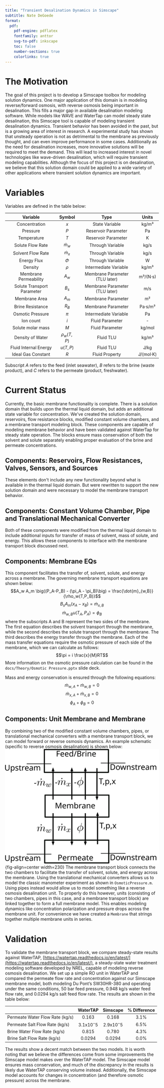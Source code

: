 ```yaml
---
title: "Transient Desalination Dynamics in Simscape"
subtitle: Nate DeGoede
format:
  pdf:
    pdf-engine: pdflatex
    fontfamily: anttor
    svg-to-pdf: inkscape
    toc: false
    number-sections: true
    colorlinks: true
---
```


# The Motivation
The goal of this project is to develop a Simscape toolbox for modeling solution dynamics. One major application of this domain is in modeling reverse/forward osmosis, with reverse osmosis being important in desalination. This fills a major gap in available desalination modeling software. While models like WAVE and WaterTap can model steady state desalination, this Simscape tool is capable of modeling transient desalination dynamics. Transient behavior has been avoided in the past, but is a growing area of interest in research. A experimental study has shown that unsteady operation is not as detrimental to the membrane as previously thought, and can even improve performance in some cases. Additionally as the need for desalination increases, more innovative solutions will be required to meet the demand. This will lead to increased interest in novel technologies like wave-driven desalination, which will require transient modeling capabilities. Although the focus of this project is on desalination, we believe that this solution domain could be applied to a wide variety of other applications where transient solution dynamics are important.

# Variables
Variables are defined in the table below:

| Variable | Symbol | Type| Units |
|:--------:|:-:|:----------:|:--:|
| Concentration | $x$| State Variable | kg/m³ |
| Pressure | $P$ | Reservoir Parameter | Pa |
| Temperature | $T$ | Reservoir Parameter | K |
| Solute Flow Rate | $\dot{m}_w$ | Through Variable | kg/s |
| Solvent Flow Rate | $\dot{m}_x$ | Through Variable | kg/s |
| Energy Flux | $\Phi$ | Through Variable | W |
| Density | $\rho$ | Intermediate Variable | kg/m³ |
| Membrane Permeability | $A_w$ | Membrane Parameter (TLU later)  | m³/(N·s) |
| Solute Transport Parameter | $B_s$ | Membrane Parameter (TLU later)  | m/s |
| Membrane Area | $A_m$ | Membrane Parameter | m² |
| Brine Resistance | $R_B$ | Membrane Parameter | Pa·s/m³ |
| Osmotic Pressure | $\pi$ | Intermediate Variable | Pa |
| Ion count | $i$ | Fluid Parameter | - |
| Solute molar mass | $M$ | Fluid Parameter | kg/mol |
| Density of Water | $\rho_w(T,P)$ | Fluid TLU | kg/m³ |
| Fluid Internal Energy | $u(T,P)$ | Fluid TLU | J/kg |
| Ideal Gas Constant | $R$ | Fluid Property | J/(mol·K) |

Subscript $A$ refers to the feed (inlet seawater), $B$ refers to the brine (waste product), and $C$ refers to the permeate (product, freshwater). 

# Current Status
Currently, the basic membrane functionality is complete. There is a solution domain that builds upon the thermal liquid domain, but adds an additional state variable for concentration. We've created the solution domain, reservoirs, flow resistance blocks, modified constant volume chambers, and a membrane transport modeling block. These components are capable of modeling membrane behavior and have been validated against WaterTap for steady state operation. The blocks ensure mass conservation of both the solvent and solute separately enabling proper evaluation of the brine and permeate concentrations. 

## Components: Reservoirs, Flow Resistances, Valves, Sensors, and Sources
These elements don't include any new functionality beyond what is available in the thermal liquid domain. But were rewritten to support the new solution domain and were necessary to model the membrane transport behavior. 

## Components: Constant Volume Chamber, Pipe and Translational Mechanical Converter
Both of these components were modified from the thermal liquid domain to include additional inputs for transfer of mass of solvent, mass of solute, and energy. This allows these components to interface with the membrane transport block discussed next.

## Components: Membrane EQs
This component facilitates the transfer of, solvent, solute, and energy across a membrane. The governing membrane transport equations are shown below:
$$A_w A_m \big((P_A-P_B) - (\pi_A - \pi_B)\big) = \frac{\dot{m}_{w,B}}{\rho_w(T,P_B)}$$
$$B_s A_m \big( x_A - x_B \big) = \dot{m}_{x,B}$$
$$\dot{m}_{w,B}u(T_A,P_A) = \phi_B$$
where the subscripts A and B represent the two sides of the membrane. The first equation describes the solvent transport through the membrane, while the second describes the solute transport through the membrane. The third describes the energy transfer through the membrane. Each of the mass transfer equations require the osmotic pressure of each side of the membrane, which we can calculate as follows:
$$\pi = i \frac{x}{M}RT$$
More information on the osmotic pressure calculation can be found in the `docs/Theory/Osmotic Pressure.pptx` slide deck.

Mass and energy conservation is ensured through the following equations:
$$\dot{m}_{w,A} + \dot{m}_{w,B} = 0$$
$$\dot{m}_{x,A} + \dot{m}_{x,B} = 0$$
$$\phi_A + \phi_B = 0$$

## Components: Unit Membrane and Membrane
By combining two of the modified constant volume chambers, pipes, or translational mechanical converters with a membrane transport block, we can model forward or reverse osmosis dynamics. An example schematic (specific to reverse osmosis desalination) is shown below:
![implementation schematic](figs/schematic.svg){fig-align=center width=230}
The membrane transport block connects the two chambers to facilitate the transfer of solvent, solute, and energy across the membrane. Using the translational mechanical converters allows us to model the classic manometer experiment as shown in `OsmoticPressure.m`. Using pipes instead would allow us to model something like a reverse osmosis desalination unit. To properly do this however, units (consisting of two chambers, pipes in this case, and a membrane transport block) are linked together to form a full membrane model. This enables modeling dynamics like concentration polarization and pressure drops across the membrane unit. For convenience we have created a `Membrane` that strings together multiple membrane units in series.

# Validation
To validate the membrane transport block, we compare steady-state results against WaterTAP, [https://watertap.readthedocs.io/en/latest/](https://watertap.readthedocs.io/en/latest/), a steady-state water treatment modeling software developed by NREL, capable of modeling reverse osmosis desalination. We set up a simple RO unit in WaterTAP and compared the permeate flow rate and concentration against our Simscape membrane model, both modeling Du Pont’s SW30HR-380 and operating under the same conditions, 50 bar feed pressure, 0.948 kg/s water feed flow rate, and 0.0294 kg/s salt feed flow rate. The results are shown in the table below:

||WaterTAP|Simscape|% Difference|
|--------|:------:|:------:|:----:|
|Permeate Water Flow Rate (kg/s)|0.163|0.168|3.1%|
|Permeate Salt Flow Rate (kg/s)|3.1x10$^-5$|2.9x10$^-5$|6.5%|
|Brine Water Flow Rate (kg/s)|0.815|0.780|4.3%|
|Brine Salt Flow Rate (kg/s)|0.0294|0.0294|0.0%|

The results show a decent match between the two models. It is worth noting that we believe the differences come from some improvements the Simscape model makes over the WaterTAP model. The Simscape model ensures mass conservation, and much of the discrepancy in the results is likely due WaterTAP conserving volume instead. Additionally, the Simscape model accounts for changes in concentration (and therefore osmotic pressure) across the membrane.